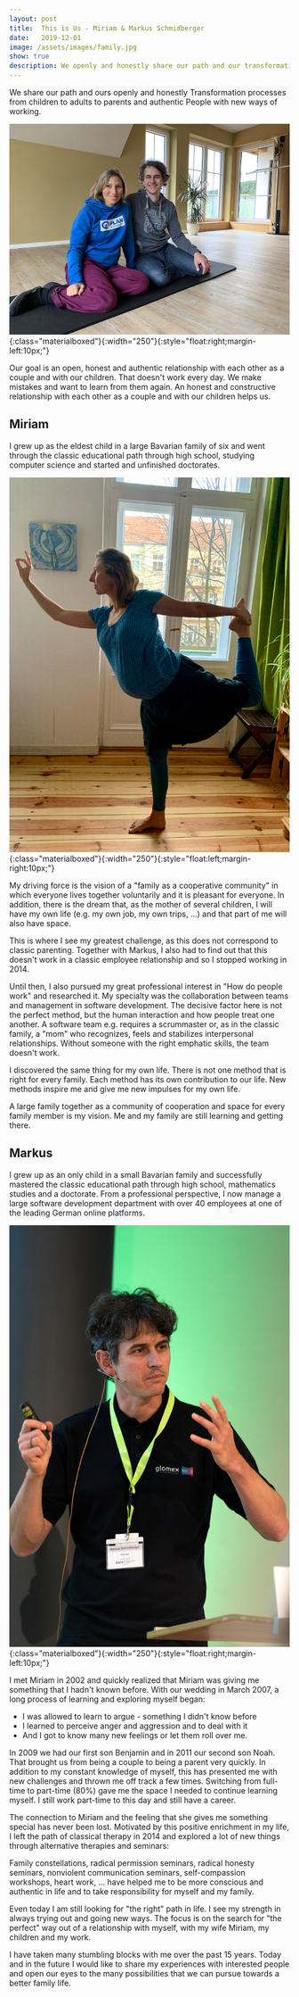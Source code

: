 ```yaml
---
layout: post
title:  This is Us - Miriam & Markus Schmidberger
date:   2019-12-01
image: /assets/images/family.jpg
show: true
description: We openly and honestly share our path and our transformation processes from children to adults to parents and to authentic people with new ways of working.
---
```


We share our path and ours openly and honestly
Transformation processes from children to adults to parents and authentic
People with new ways of working.

![Miriam&Markus](/assets/images/miri_markus.jpg){:class="materialboxed"}{:width="250"}{:style="float:right;margin-left:10px;"}

Our goal is an open, honest and authentic relationship with each other as a couple and with our children. That doesn't work every day. We make mistakes and want to learn from them again. An honest and constructive relationship with each other as a couple and with our children helps us.


## Miriam
I grew up as the eldest child in a large Bavarian family of six and went through the classic educational path through high school, studying computer science and started and unfinished doctorates.

![Miriam](/assets/images/miri-yoga-2.jpg){:class="materialboxed"}{:width="250"}{:style="float:left;margin-right:10px;"}

My driving force is the vision of a "family as a cooperative community" in which everyone lives together voluntarily and it is pleasant for everyone. In addition, there is the dream that, as the mother of several children, I will have my own life (e.g. my own job, my own trips, ...) and that part of me will also have space.

This is where I see my greatest challenge, as this does not correspond to classic parenting. Together with Markus, I also had to find out that this doesn't work in a classic employee relationship and so I stopped working in 2014.

Until then, I also pursued my great professional interest in "How do people work" and researched it. My specialty was the collaboration between teams and management in software development. The decisive factor here is not the perfect method, but the human interaction and how people treat one another. A software team e.g. requires a scrummaster or, as in the classic family, a "mom" who recognizes, feels and stabilizes interpersonal relationships. Without someone with the right emphatic skills, the team doesn't work.

I discovered the same thing for my own life. There is not one method that is right for every family. Each method has its own contribution to our life. New methods inspire me and give me new impulses for my own life.

A large family together as a community of cooperation and space for every family member is my vision. Me and my family are still learning and getting there.


## Markus
I grew up as an only child in a small Bavarian family and successfully mastered the classic educational path through high school, mathematics studies and a doctorate. From a professional perspective, I now manage a large software development department with over 40 employees at one of the leading German online platforms.

![Markus](/assets/images/markus_2016.jpg){:class="materialboxed"}{:width="250"}{:style="float:right;margin-left:10px;"}


I met Miriam in 2002 and quickly realized that Miriam was giving me something that I hadn't known before. With our wedding in March 2007, a long process of learning and exploring myself began:
<ul>
  <li style = "list-style-type: disc;"> I was allowed to learn to argue - something I didn't know before </li>
  <li style = "list-style-type: disc;"> I learned to perceive anger and aggression and to deal with it </li>
  <li style = "list-style-type: disc;"> And I got to know many new feelings or let them roll over me. </li>
</ul>

In 2009 we had our first son Benjamin and in 2011 our second son Noah. That brought us from being a couple to being a parent very quickly. In addition to my constant knowledge of myself, this has presented me with new challenges and thrown me off track a few times. Switching from full-time to part-time (80%) gave me the space I needed to continue learning myself. I still work part-time to this day and still have a career.

The connection to Miriam and the feeling that she gives me something special has never been lost. Motivated by this positive enrichment in my life, I left the path of classical therapy in 2014 and explored a lot of new things through alternative therapies and seminars:

Family constellations, radical permission seminars, radical honesty seminars, nonviolent communication seminars, self-compassion workshops, heart work, ... have helped me to be more conscious and authentic in life and to take responsibility for myself and my family.

Even today I am still looking for "the right" path in life. I see my strength in always trying out and going new ways. The focus is on the search for "the perfect" way out of a relationship with myself, with my wife Miriam, my children and my work.

I have taken many stumbling blocks with me over the past 15 years. Today and in the future I would like to share my experiences with interested people and open our eyes to the many possibilities that we can pursue towards a better family life.
